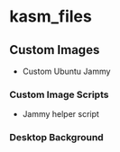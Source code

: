 # kasm_files

## Custom Images
- Custom Ubuntu Jammy

### Custom Image Scripts
- Jammy helper script

### Desktop Background
